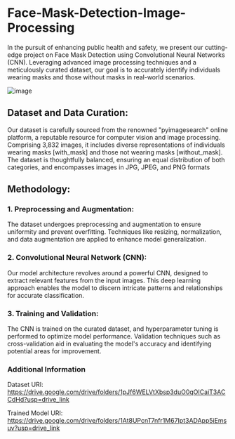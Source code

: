 # Face-Mask-Detection-Image-Processing
In the pursuit of enhancing public health and safety, we present our cutting-edge project on Face Mask Detection using Convolutional Neural Networks (CNN). Leveraging advanced image processing techniques and a meticulously curated dataset, our goal is to accurately identify individuals wearing masks and those without masks in real-world scenarios.

![image](https://github.com/LamontChean/Face-Mask-Detection-Image-Processing/assets/101232039/49abcab4-b2de-4cd0-ae24-10fa2e0410da)

## Dataset and Data Curation:
Our dataset is carefully sourced from the renowned "pyimagesearch" online platform, a reputable resource for computer vision and image processing. Comprising 3,832 images, it includes diverse representations of individuals wearing masks [with_mask] and those not wearing masks [without_mask]. The dataset is thoughtfully balanced, ensuring an equal distribution of both categories, and encompasses images in JPG, JPEG, and PNG formats

## Methodology:

### 1. Preprocessing and Augmentation: 
The dataset undergoes preprocessing and augmentation to ensure uniformity and prevent overfitting. Techniques like resizing, normalization, and data augmentation are applied to enhance model generalization.

### 2. Convolutional Neural Network (CNN): 
Our model architecture revolves around a powerful CNN, designed to extract relevant features from the input images. This deep learning approach enables the model to discern intricate patterns and relationships for accurate classification.

### 3. Training and Validation: 
The CNN is trained on the curated dataset, and hyperparameter tuning is performed to optimize model performance. Validation techniques such as cross-validation aid in evaluating the model's accuracy and identifying potential areas for improvement.

### Additional Information
Dataset URI: https://drive.google.com/drive/folders/1pJf6WELVtXbsp3duO0qOICaiT3ACCdHd?usp=drive_link

Trained Model URI: https://drive.google.com/drive/folders/1At8UPcnT7nfr1M67Ipt3ADApp5iEmsuv?usp=drive_link
